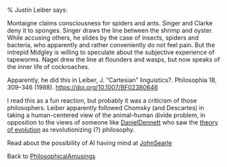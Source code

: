% Justin Leiber says:

Montaigne claims consciousness for spiders and ants. Singer and Clarke deny it to sponges. Singer draws the line between the shrimp and oyster. While accusing others, he slides by the case of insects, spiders and bacteria, who apparently and rather conveniently do not feel pain. But the intrepid Midgley is willing to speculate about the subjective experience of tapeworms. Nagel drew the line at flounders and wasps, but now speaks of the inner life of cockroaches.

Apparently, he did this in Leiber, J. “Cartesian” linguistics?. Philosophia 18, 309–346 (1988). https://doi.org/10.1007/BF02380646

I read this as a fun reaction, but probably it was a criticism of those philosophers. Leiber apparently followed Chomsky (and Descartes) in taking a human-centered view of the animal-human divide problem, in opposition to the views of someone like
[DanielDennett](DanielDennett.html)
who saw the
[theory of evolution](OnEvolution.html)
as revolutionizing (?) philosophy.

Read about the possibility of AI having mind at
[JohnSearle](JohnSearle.html)

Back to
[PhilosophicalAmusings](PhilosophicalAmusings.html)
